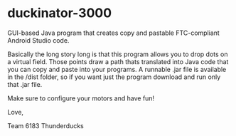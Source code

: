# duckinator-3000

GUI-based Java program that creates copy and pastable FTC-compliant Android Studio code.

Basically the long story long is that this program allows you to drop dots on a virtual field.
Those points draw a path thats translated into Java code that you can copy and paste into your programs.
A runnable .jar file is available in the /dist folder, so if you want just the program download and run only that .jar file.

Make sure to configure your motors and have fun!

Love,

Team 6183 Thunderducks









